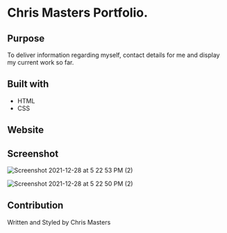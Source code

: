 # Chris Masters Portfolio.

## Purpose
To deliver information regarding myself, contact details for me and display my current work so far.

## Built with
* HTML
* CSS

## Website


## Screenshot
![Screenshot 2021-12-28 at 5 22 53 PM (2)](https://user-images.githubusercontent.com/95546410/147617653-0933d7f4-a24b-429a-85cf-2a4af7868ccf.png)

![Screenshot 2021-12-28 at 5 22 50 PM (2)](https://user-images.githubusercontent.com/95546410/147617172-54188004-9178-4a4e-9874-d284f73c2aa8.png)

## Contribution
Written and Styled by Chris Masters

